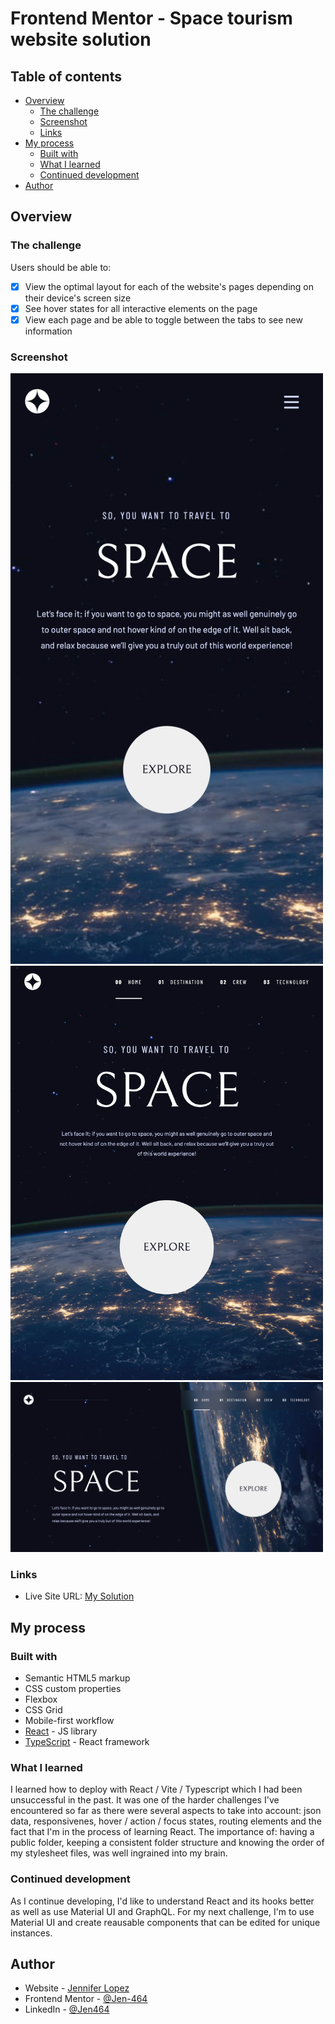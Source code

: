 # Frontend Mentor - Space tourism website solution

## Table of contents

- [Overview](#overview)
  - [The challenge](#the-challenge)
  - [Screenshot](#screenshot)
  - [Links](#links)
- [My process](#my-process)
  - [Built with](#built-with)
  - [What I learned](#what-i-learned)
  - [Continued development](#continued-development)
- [Author](#author)

## Overview

### The challenge

Users should be able to:

- [X] View the optimal layout for each of the website's pages depending on their device's screen size
- [X] See hover states for all interactive elements on the page
- [X] View each page and be able to toggle between the tabs to see new information

### Screenshot

<img src="./public/output-mobile.png" width="500px"><br>
<img src="./public/output-tablet.png" width="500px"><br>
<img src="./public/output-desktop.png" width="500px"><br>

### Links
- Live Site URL: [My Solution](https://jen-464.github.io/space-tourism/)

## My process

### Built with

- Semantic HTML5 markup
- CSS custom properties
- Flexbox
- CSS Grid
- Mobile-first workflow
- [React](https://reactjs.org/) - JS library
- [TypeScript](https://www.typescriptlang.org/) - React framework

### What I learned

I learned how to deploy with React / Vite / Typescript which I had been unsuccessful in the past. It was one of the harder challenges I've encountered so far as there were several aspects to take into account: json data, responsivenes, hover / action / focus states, routing elements and the fact that I'm in the process of learning React. The importance of: having a public folder, keeping a consistent folder structure and knowing the order of my stylesheet files, was well ingrained into my brain.


### Continued development

As I continue developing, I'd like to understand React and its hooks better as well as use Material UI and GraphQL. For my next challenge, I'm to use Material UI and create reausable components that can be edited for unique instances.

## Author

- Website - [Jennifer Lopez](https://github.com/Jen-464/PortfolioGC)
- Frontend Mentor - [@Jen-464](https://www.frontendmentor.io/profile/Jen-464)
- LinkedIn - [@Jen464](https://www.linkedin.com/in/jen464/)
